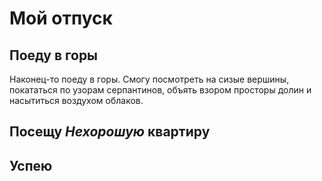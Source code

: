 # Мой отпуск

## Поеду в горы
Наконец-то поеду в горы. Смогу посмотреть на сизые вершины, покататься по узорам серпантинов, объять взором просторы долин и насытиться воздухом облаков.


## Посещу **_Нехорошую_ квартиру**


## Успею
